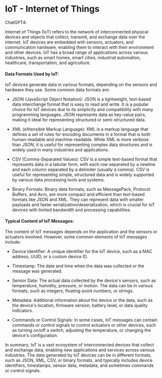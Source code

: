 # IoT - Internet of Things

ChatGPT4:

Internet of Things (IoT) refers to the network of interconnected physical devices and objects that collect, transmit, and exchange data over the internet. IoT devices are embedded with sensors, actuators, and communication hardware, enabling them to interact with their environment and other devices. IoT has a broad range of applications across various industries, such as smart homes, smart cities, industrial automation, healthcare, transportation, and agriculture.

#### Data Formats Used by IoT:

IoT devices generate data in various formats, depending on the sensors and hardware they use. Some common data formats are:

* JSON (JavaScript Object Notation): JSON is a lightweight, text-based data interchange format that is easy to read and write. It is a popular choice for IoT devices due to its simplicity and compatibility with many programming languages. JSON represents data as key-value pairs, making it ideal for representing structured or semi-structured data.

* XML (eXtensible Markup Language): XML is a markup language that defines a set of rules for encoding documents in a format that is both human-readable and machine-readable. While XML is more verbose than JSON, it is useful for representing complex data structures and is widely used in many industries and applications.

* CSV (Comma-Separated Values): CSV is a simple text-based format that represents data in a tabular form, with each row separated by a newline and each column separated by a delimiter (usually a comma). CSV is useful for representing simple, structured data and is widely supported by various data processing tools and systems.

* Binary Formats: Binary data formats, such as MessagePack, Protocol Buffers, and Avro, are more compact and efficient than text-based formats like JSON and XML. They can represent data with smaller payloads and faster serialization/deserialization, which is crucial for IoT devices with limited bandwidth and processing capabilities.

#### Typical Content of IoT Messages:

The content of IoT messages depends on the application and the sensors or actuators involved. However, some common elements of IoT messages include:

* Device Identifier: A unique identifier for the IoT device, such as a MAC address, UUID, or a custom device ID.

* Timestamp: The date and time when the data was collected or the message was generated.

* Sensor Data: The actual data collected by the device's sensors, such as temperature, humidity, pressure, or motion. The data can be in various formats, such as integers, floating-point numbers, or strings.

* Metadata: Additional information about the device or the data, such as the device's location, firmware version, battery level, or data quality indicators.

* Commands or Control Signals: In some cases, IoT messages can contain commands or control signals to control actuators or other devices, such as turning on/off a switch, adjusting the temperature, or changing the device's configuration.

In summary, IoT is a vast ecosystem of interconnected devices that collect and exchange data, enabling new applications and services across various industries. The data generated by IoT devices can be in different formats, such as JSON, XML, CSV, or binary formats, and typically includes device identifiers, timestamps, sensor data, metadata, and sometimes commands or control signals.